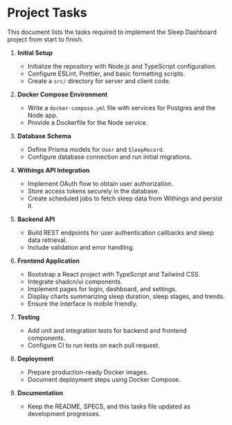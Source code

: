 # Project Tasks

This document lists the tasks required to implement the Sleep Dashboard project from start to finish.

1. **Initial Setup**
   - Initialize the repository with Node.js and TypeScript configuration.
   - Configure ESLint, Prettier, and basic formatting scripts.
   - Create a `src/` directory for server and client code.

2. **Docker Compose Environment**
   - Write a `docker-compose.yml` file with services for Postgres and the Node app.
   - Provide a Dockerfile for the Node service.

3. **Database Schema**
   - Define Prisma models for `User` and `SleepRecord`.
   - Configure database connection and run initial migrations.

4. **Withings API Integration**
   - Implement OAuth flow to obtain user authorization.
   - Store access tokens securely in the database.
   - Create scheduled jobs to fetch sleep data from Withings and persist it.

5. **Backend API**
   - Build REST endpoints for user authentication callbacks and sleep data retrieval.
   - Include validation and error handling.

6. **Frontend Application**
   - Bootstrap a React project with TypeScript and Tailwind CSS.
   - Integrate shadcn/ui components.
   - Implement pages for login, dashboard, and settings.
   - Display charts summarizing sleep duration, sleep stages, and trends.
   - Ensure the interface is mobile friendly.

7. **Testing**
   - Add unit and integration tests for backend and frontend components.
   - Configure CI to run tests on each pull request.

8. **Deployment**
   - Prepare production-ready Docker images.
   - Document deployment steps using Docker Compose.

9. **Documentation**
   - Keep the README, SPECS, and this tasks file updated as development progresses.

